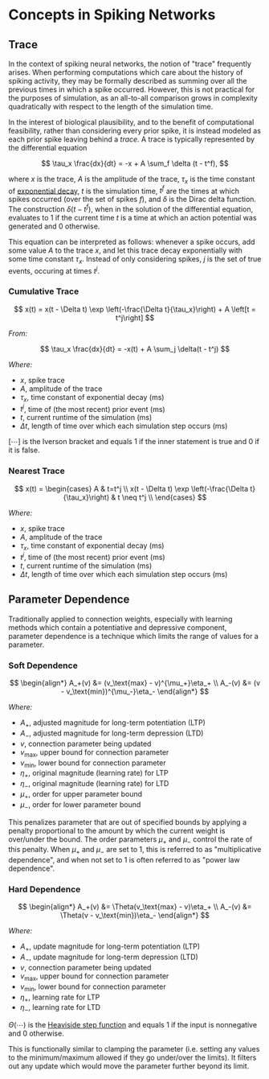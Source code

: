 # Concepts in Spiking Networks

## Trace
In the context of spiking neural networks, the notion of "trace" frequently arises. When performing computations which care about the history of spiking activity, they may be formally described as summing over all the previous times in which a spike occurred. However, this is not practical for the purposes of simulation, as an all-to-all comparison grows in complexity quadratically with respect to the length of the simulation time.

In the interest of biological plausibility, and to the benefit of computational feasibility, rather than considering every prior spike, it is instead modeled as each prior spike leaving behind a *trace*. A trace is typically represented by the differential equation

$$
\tau_x \frac{dx}{dt} = -x + A \sum_f \delta (t - t^f),
$$

where $x$ is the trace, $A$ is the amplitude of the trace, $\tau_x$ is the time constant of [exponential decay](<guide/mathematics:Exponential Decay and Time Constants>), $t$ is the simulation time, $t^f$ are the times at which spikes occurred (over the set of spikes $f$), and $\delta$ is the Dirac delta function. The construction $\delta (t - t^f)$, when in the solution of the differential equation, evaluates to $1$ if the current time $t$ is a time at which an action potential was generated and $0$ otherwise.

This equation can be interpreted as follows: whenever a spike occurs, add some value $A$ to the trace $x$, and let this trace decay exponentially with some time constant $\tau_x$. Instead of only considering spikes, $j$ is the set of true events, occuring at times $t^j$.

### Cumulative Trace
$$
x(t) = x(t - \Delta t) \exp \left(-\frac{\Delta t}{\tau_x}\right) + A \left[t = t^j\right]
$$

*From:*

$$
\tau_x \frac{dx}{dt} = -x(t) + A \sum_j \delta(t - t^j)
$$

*Where:*
- $x$, spike trace
- $A$, amplitude of the trace
- $\tau_x$, time constant of exponential decay $(\text{ms})$
- $t^j$, time of (the most recent) prior event $(\text{ms})$
- $t$, current runtime of the simulation $(\text{ms})$
- $\Delta t$, length of time over which each simulation step occurs $(\text{ms})$

$[\cdots]$ is the Iverson bracket and equals $1$ if the inner statement is true and $0$ if it is false.

### Nearest Trace
$$
x(t) =
\begin{cases}
    A & t=t^j \\
    x(t - \Delta t) \exp \left(-\frac{\Delta t}{\tau_x}\right) & t \neq t^j \\
\end{cases}
$$

*Where:*
- $x$, spike trace
- $A$, amplitude of the trace
- $\tau_x$, time constant of exponential decay $(\text{ms})$
- $t^j$, time of (the most recent) prior event $(\text{ms})$
- $t$, current runtime of the simulation $(\text{ms})$
- $\Delta t$, length of time over which each simulation step occurs $(\text{ms})$

## Parameter Dependence
Traditionally applied to connection weights, especially with learning methods which contain a potentiative and depressive component, parameter dependence is a technique which limits the range of values for a parameter.

### Soft Dependence
$$
\begin{align*}
    A_+(v) &= (v_\text{max} - v)^{\mu_+}\eta_+ \\
    A_-(v) &= (v - v_\text{min})^{\mu_-}\eta_-
\end{align*}
$$

*Where:*
- $A_+$, adjusted magnitude for long-term potentiation (LTP)
- $A_-$, adjusted magnitude for long-term depression (LTD)
- $v$, connection parameter being updated
- $v_\text{max}$, upper bound for connection parameter
- $v_\text{min}$, lower bound for connection parameter
- $\eta_+$, original magnitude (learning rate) for LTP
- $\eta_-$, original magnitude (learning rate) for LTD
- $\mu_+$, order for upper parameter bound
- $\mu_-$, order for lower parameter bound

This penalizes parameter that are out of specified bounds by applying a penalty proportional to the amount by which the current weight is over/under the bound. The order parameters $\mu_+$ and $\mu_-$ control the rate of this penalty. When $\mu_+$ and $\mu_-$ are set to $1$, this is referred to as "multiplicative dependence", and when not set to $1$ is often referred to as "power law dependence".

### Hard Dependence
$$
\begin{align*}
    A_+(v) &= \Theta(v_\text{max} - v)\eta_+ \\
    A_-(v) &= \Theta(v - v_\text{min})\eta_-
\end{align*}
$$

*Where:*
- $A_+$, update magnitude for long-term potentiation (LTP)
- $A_-$, update magnitude for long-term depression (LTD)
- $v$, connection parameter being updated
- $v_\text{max}$, upper bound for connection parameter
- $v_\text{min}$, lower bound for connection parameter
- $\eta_+$, learning rate for LTP
- $\eta_-$, learning rate for LTD

$\Theta(\cdots)$ is the [Heaviside step function](<guide/mathematics:Heaviside Step Function>) and equals $1$ if the input is nonnegative and $0$ otherwise.

This is functionally similar to clamping the parameter (i.e. setting any values to the minimum/maximum allowed if they go under/over the limits). It filters out any update which would move the parameter further beyond its limit.